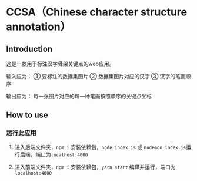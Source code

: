 # CCSA（Chinese character structure annotation）

## Introduction

这是一款用于标注汉字骨架关键点的web应用。

输入应为：
① 要标注的数据集图片
② 数据集图片对应的汉字
③ 汉字的笔画顺序

输出应为：
每一张图片对应的每一种笔画按照顺序的关键点坐标

## How to use

### 运行此应用

1. 进入后端文件夹，`npm i` 安装依赖包，`node index.js` 或 `nodemon index.js`运行后端，端口为`localhost:4000`

2. 进入前端文件夹，`npm i` 安装依赖包，`yarn start` 编译并运行，端口为`localhost:4000`
